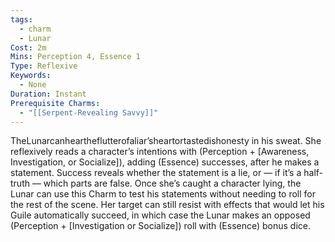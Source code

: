 ```yaml
---
tags:
  - charm
  - Lunar
Cost: 2m
Mins: Perception 4, Essence 1
Type: Reflexive
Keywords:
  - None
Duration: Instant
Prerequisite Charms:
  - "[[Serpent-Revealing Savvy]]"
---
```

TheLunarcanheartheflutterofaliar’sheartortastedishonesty in his sweat. She reflexively reads a character’s intentions with (Perception + [Awareness, Investigation, or Socialize]), adding (Essence) successes, after he makes a statement. Success reveals whether the statement is a lie, or — if it’s a half-truth — which parts are false. Once she’s caught a character lying, the Lunar can use this Charm to test his statements without needing to roll for the rest of the scene. Her target can still resist with effects that would let his Guile automatically succeed, in which case the Lunar makes an opposed (Perception + [Investigation or Socialize]) roll with (Essence) bonus dice.
